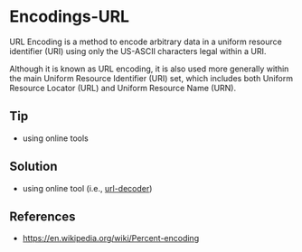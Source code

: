 # Encodings-URL

URL Encoding is a method to encode arbitrary data in a uniform resource identifier (URI) using only the US-ASCII characters legal within a URI.

Although it is known as URL encoding, it is also used more generally within the main Uniform Resource Identifier (URI) set, which includes both Uniform Resource Locator (URL) and Uniform Resource Name (URN).

## Tip

* using online tools

## Solution

* using online tool (i.e., [url-decoder](https://www.urldecoder.org/))

## References

* https://en.wikipedia.org/wiki/Percent-encoding
